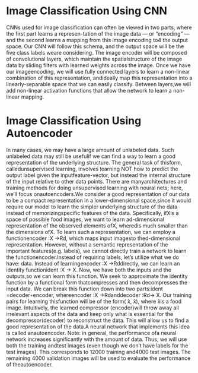 # Image Classification Using CNN
CNNs used for image classification can often be viewed in two parts, where the first part learns a represen-tation of the image data — or “encoding” — and the second learns a mapping from this image encoding to4
the output space.  Our CNN will follow this schema, and the output space will be the five class labels weare considering.  The image encoder will be composed of convolutional layers, which maintain the spatialstructure of the image data by sliding filters with learned weights across the image. Once we have our imageencoding, we will use fully connected layers to learn a non-linear combination of this representation, andideally map this representation into a linearly-separable space that we can easily classify.  Between layers,we will add non-linear activation functions that allow the network to learn a non-linear mapping.
# Image Classification Using Autoencoder
In many cases, we may have a large amount of unlabeled data.  Such unlabeled data may still be usefulif we can find a way to learn a good representation of the underlying structure.  The general task of thisform, calledunsupervised learning, involves learning NOT how to predict the output label given the inputfeature-vector, but instead the internal structure of the input relative to other data points.  There are manyarchitectures and training methods for doing unsupervised learning with neural nets; here, we’ll focus onautoencoders.We consider a good representation of our data to be a compact representation in a lower-dimensional space,since it would require our model to learn the simpler underlying structure of the data instead of memorizingspecific features of the data.  Specifically, ifXis a space of possible food images, we want to learn ad-dimensional representation of the observed elements ofX, wheredis much smaller than the dimensions ofX. To learn such a representation, we can employ a functionencoder :X →Rd, which maps input imagesto thed-dimensional representation.  However, without a semantic representation of the important features(e.g. labels), we cannot directly train a network to learn the functionencoder.Instead of requiring labels, let’s utilize what we do have:  data.  Instead of learningencoder  :X →Rddirectly, we can learn an identity functionident :X → X.  Now, we have both the inputs and the outputs,so  we  can  learn  this  function.   We  seek  to  approximate  the  identity  function  by  a  functional  form  thatcompresses and then decompresses the input data. We can break this function down into two parts:ident =decoder◦encoder, whereencoder :X →Rdanddecoder :Rd→ X. Our training pairs for learning thisfunction will be of the form( ̄x, ̄x), where ̄xis a food image. Intuitively, the learned compressor (encoder)will  throw  away  all  irrelevant  aspects  of  the  data  and  keep  only  what  is  essential  for  the  decompressor(decoder) to reconstruct the data. This will allow us to find a good representation of the data.A neural network that implements this idea is called anautoencoder. Note: in general, the performance ofa neural network increases significantly with the amount of data.  Thus, we will use both the training andtest images (even though we don’t have labels for the test images). This corresponds to 12000 training and4000 test images.  The remaining 4000 validation images will be used to evaluate the performance of theautoencoder.
